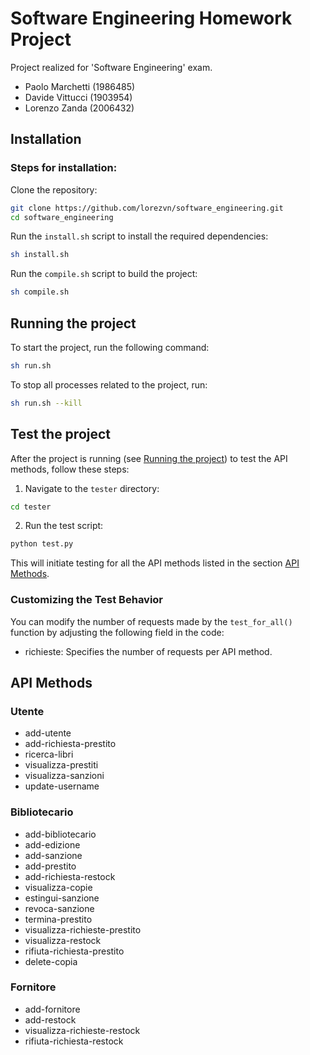 # Software Engineering Homework Project

Project realized for 'Software Engineering' exam.

- Paolo Marchetti (1986485)
- Davide Vittucci (1903954)
- Lorenzo Zanda (2006432)

## Installation
### Steps for installation:

Clone the repository:
```sh
git clone https://github.com/lorezvn/software_engineering.git
cd software_engineering
```

Run the `install.sh` script to install the required dependencies:
```sh
sh install.sh
```
Run the `compile.sh` script to build the project:
```sh
sh compile.sh
```

## Running the project

To start the project, run the following command:
```sh
sh run.sh
```

To stop all processes related to the project, run:
```sh
sh run.sh --kill
```

## Test the project
After the project is running (see [Running the project](#running-the-project)) to test the API methods, follow these steps:
1. Navigate to the ```tester``` directory:
```sh
cd tester
```
2. Run the test script:
```sh
python test.py
```
This will initiate testing for all the API methods listed in the section [API Methods](#api-methods).

### Customizing the Test Behavior
You can modify the number of requests made by the ```test_for_all()``` function by adjusting the following field in the code:
*   richieste: Specifies the number of requests per API method.

## API Methods

### Utente
- add-utente
- add-richiesta-prestito
- ricerca-libri
- visualizza-prestiti 
- visualizza-sanzioni 
- update-username


### Bibliotecario
- add-bibliotecario
- add-edizione
- add-sanzione 
- add-prestito
- add-richiesta-restock
- visualizza-copie 
- estingui-sanzione
- revoca-sanzione
- termina-prestito
- visualizza-richieste-prestito
- visualizza-restock
- rifiuta-richiesta-prestito
- delete-copia


### Fornitore
- add-fornitore
- add-restock
- visualizza-richieste-restock
- rifiuta-richiesta-restock

